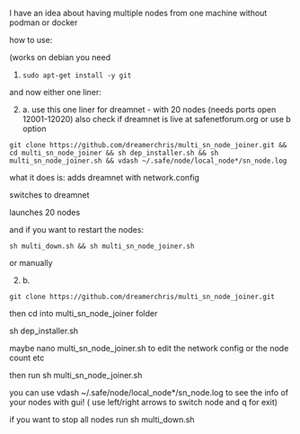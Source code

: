 I have an idea about having multiple nodes from one machine without podman or docker


how to use:



(works on debian you need 

1. `sudo apt-get install -y git` 

and now either one liner:

2. a. 
use this one liner for dreamnet - with 20 nodes (needs ports open 12001-12020) also check if dreamnet is live at safenetforum.org or use b option

`git clone https://github.com/dreamerchris/multi_sn_node_joiner.git && cd multi_sn_node_joiner && sh dep_installer.sh && sh multi_sn_node_joiner.sh && vdash ~/.safe/node/local_node*/sn_node.log`

what it does is: adds dreamnet with network.config

switches to dreamnet

launches 20 nodes

and if you want to restart the nodes:

`sh multi_down.sh && sh multi_sn_node_joiner.sh`

or manually

2. b. 

`git clone https://github.com/dreamerchris/multi_sn_node_joiner.git`

then cd into multi_sn_node_joiner folder

sh dep_installer.sh

maybe nano multi_sn_node_joiner.sh to edit the network config or the node count etc

then run sh multi_sn_node_joiner.sh

you can use vdash ~/.safe/node/local_node*/sn_node.log to see the info of your nodes with gui! ( use left/right arrows to switch node and q for exit)

if you want to stop all nodes run sh multi_down.sh

